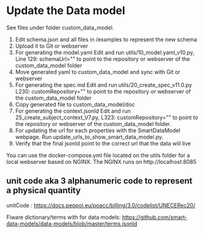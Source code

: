 # Update the Data model
See files under folder custom_data_model.

1. Edit schema.json and all files in /examples to represent the new schema
2. Upload it to Git or webserver
3. For generating the model.yaml Edit and run utils/10_model.yaml_v10.py, Line 129: schemaUrl="" to point to the repository or webserver of the custom_data_model folder
4. Move generated yaml to custom_data_model and sync with Git or webserver
5. For generating the spec.md Edit and run utils/20_create_spec_v11.0.py L230: customRepository="" to point to the repository or webserver of the custom_data_model folder
6. Copy generated file to custom_data_model/doc
7. For generating the context.jsonld Edit and run 25_create_subject_context_V7.py, L323: customRepository="" to point to the repository or webserver of the custom_data_model folder.
8. For updating the url for each properties with the SmartDataModel webpage. Run update_urls_to_show_smart_data_model.py.
9. Verify that the final jsonld point to the correct url that the data will live

You can use the docker-compose.yml file located on the utils folder for a local webserver based on NGINX. The NGINX runs on http://localhost:8085

## unit code aka 3 alphanumeric code to represent a physical quantity

unitCode : https://docs.peppol.eu/poacc/billing/3.0/codelist/UNECERec20/

Fiware dictionary/terms with for data models: https://github.com/smart-data-models/data-models/blob/master/terms.jsonld

